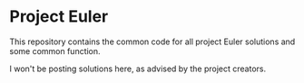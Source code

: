 # Project Euler

This repository contains the common code for all project Euler solutions and some common function.

I won't be posting solutions here, as advised by the project creators.
